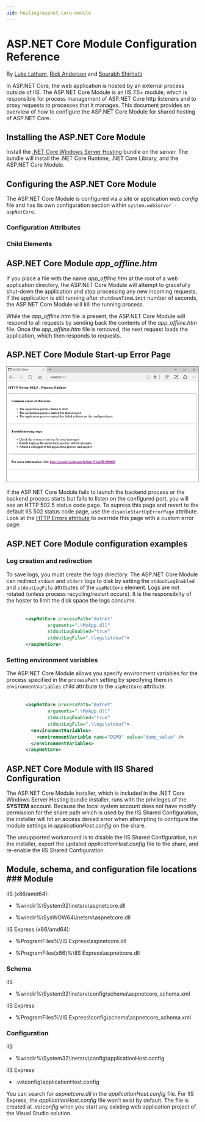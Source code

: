 ```yaml
---
uid: hosting/aspnet-core-module
---
```

  # ASP.NET Core Module Configuration Reference

By [Luke Latham](https://github.com/GuardRex), [Rick Anderson](https://twitter.com/RickAndMSFT) and [Sourabh Shirhatti](https://twitter.com/sshirhatti)

In ASP.NET Core, the web application is hosted by an external process outside of IIS. The ASP.NET Core Module is an IIS 7.5+ module, which is responsible for process management of ASP.NET Core http listeners and to proxy requests to processes that it manages. This document provides an overview of how to configure the ASP.NET Core Module for shared hosting of ASP.NET Core.

  ## Installing the ASP.NET Core Module

Install the [.NET Core Windows Server Hosting](https://go.microsoft.com/fwlink/?LinkId=827547) bundle on the server. The bundle will install the .NET Core Runtime, .NET Core Library, and the ASP.NET Core Module.

  ## Configuring the ASP.NET Core Module

The ASP.NET Core Module is configured via a site or application *web.config* file and has its own configuration section within `system.webServer - aspNetCore`.

  ### Configuration Attributes

<!-- Skip node --><!-- Skip node --><!-- Skip node --><!-- Skip node --><!-- Skip node --><!-- Skip node --><!-- Skip node --><!-- Skip node --><!-- Skip node --><!-- Skip node --><!-- Skip node --><!-- Skip node --><!-- Skip node --><!-- Skip node --><!-- Skip node --><!-- Skip node --><!-- Skip node --><!-- Skip node --><!-- Skip node --><!-- Skip node --><!-- Skip node --><!-- Skip node --><!-- table -->

  ### Child Elements

<!-- Skip node --><!-- Skip node --><!-- Skip node --><!-- Skip node --><!-- Skip node --><!-- Skip node --><!-- table -->

  ## ASP.NET Core Module *app_offline.htm*

If you place a file with the name *app_offline.htm* at the root of a web application directory, the ASP.NET Core Module will attempt to gracefully shut-down the application and stop processing any new incoming requests. If the application is still running after `shutdownTimeLimit` number of seconds, the ASP.NET Core Module will kill the running process.

While the *app_offline.htm* file is present, the ASP.NET Core Module will respond to all requests by sending back the contents of the *app_offline.htm* file. Once the *app_offline.htm* file is removed, the next request loads the application, which then responds to requests.

  ## ASP.NET Core Module Start-up Error Page

![image](aspnet-core-module/_static/ANCM-502_5.png)

If the ASP.NET Core Module fails to launch the backend process or the backend process starts but fails to listen on the configured port, you will see an HTTP 502.5 status code page. To supress this page and revert to the default IIS 502 status code page, use the `disableStartUpErrorPage` attribute. Look at the [HTTP Errors attribute](https://www.iis.net/configreference/system.webserver/httperrors) to override this page with a custom error page.

  ## ASP.NET Core Module configuration examples

<a name=log-redirection></a>

  ### Log creation and redirection

To save logs, you must create the *logs* directory. The ASP.NET Core Module can redirect `stdout` and `stderr` logs to disk by setting the `stdoutLogEnabled` and `stdoutLogFile` attributes of the `aspNetCore` element. Logs are not rotated (unless process recycling/restart occurs). It is the responsibilty of the hoster to limit the disk space the logs consume.

<!-- literal_block {"ids": [], "names": [], "highlight_args": {"linenostart": 1}, "backrefs": [], "dupnames": [], "linenos": false, "classes": [], "xml:space": "preserve", "language": "xml", "source": "/Users/shirhatti/src/Docs/aspnet/hosting/aspnet-core-module/sample/web.config"} -->

````xml

       <aspNetCore processPath="dotnet"
               arguments=".\MyApp.dll"
               stdoutLogEnabled="true"
               stdoutLogFile=".\logs\stdout">
       </aspNetCore>

   ````

  ### Setting environment variables

The ASP.NET Core Module allows you specify environment variables for the process specified in the `processPath` setting by specifying them in `environmentVariables` child attribute to the `aspNetCore` attribute.

<!-- literal_block {"ids": [], "names": [], "highlight_args": {"linenostart": 1}, "backrefs": [], "dupnames": [], "linenos": false, "classes": [], "xml:space": "preserve", "language": "xml", "source": "/Users/shirhatti/src/Docs/aspnet/hosting/aspnet-core-module/sample/web.config"} -->

````xml

       <aspNetCore processPath="dotnet"
               arguments=".\MyApp.dll"
               stdoutLogEnabled="true"
               stdoutLogFile=".\logs\stdout">
         <environmentVariables>
           <environmentVariable name="DEMO" value="demo_value" />
         </environmentVariables>
       </aspNetCore>

   ````

  ## ASP.NET Core Module with IIS Shared Configuration

The ASP.NET Core Module installer, which is included in the .NET Core Windows Server Hosting bundle installer, runs with the privileges of the **SYSTEM** account. Because the local system account does not have modify permission for the share path which is used by the IIS Shared Configuration, the installer will hit an access denied error when attempting to configure the module settings in *applicationHost.config* on the share.

The unsupported workaround is to disable the IIS Shared Configuration, run the installer, export the updated *applicationHost.config* file to the share, and re-enable the IIS Shared Configuration.

  ## Module, schema, and configuration file locations  ### Module

IIS (x86/amd64):
   * %windir%\System32\inetsrv\aspnetcore.dll

   * %windir%\SysWOW64\inetsrv\aspnetcore.dll

IIS Express (x86/amd64):
   * %ProgramFiles%\IIS Express\aspnetcore.dll

   * %ProgramFiles(x86)%\IIS Express\aspnetcore.dll

  ### Schema

IIS
   * %windir%\System32\inetsrv\config\schema\aspnetcore_schema.xml

IIS Express
   * %ProgramFiles%\IIS Express\config\schema\aspnetcore_schema.xml

  ### Configuration

IIS
   * %windir%\System32\inetsrv\config\applicationHost.config

IIS Express
   * .vs\config\applicationHost.config

You can search for *aspnetcore.dll* in the *applicationHost.config* file. For IIS Express, the *applicationHost.config* file won't exist by default. The file is created at *<appliation root>\.vs\config* when you start any existing web application project of the Visual Studio solution.
